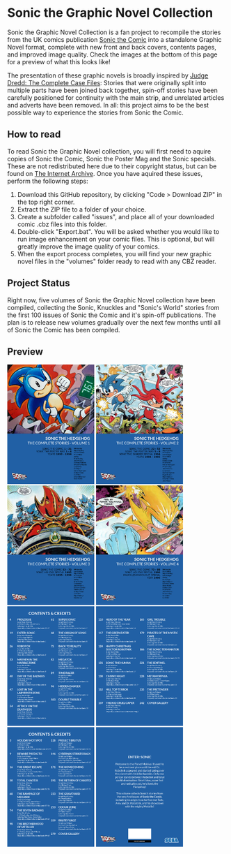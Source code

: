 # Sonic the Graphic Novel Collection

Sonic the Graphic Novel Collection is a fan project to recompile the stories from the UK comics publication [Sonic the Comic](https://en.wikipedia.org/wiki/Sonic_the_Comic) into a standalone Graphic Novel format, complete with new front and back covers, contents pages, and improved image quality. Check the images at the bottom of this page for a preview of what this looks like!

The presentation of these graphic novels is broadly inspired by [Judge Dredd: The Complete Case Files](https://shop.2000ad.com/catalogue/graphic-novels/dredd-case-files): Stories that were originally split into multiple parts have been joined back together, spin-off stories have been carefully positioned for continuity with the main strip, and unrelated articles and adverts have been removed. In all: this project aims to be the best possible way to experience the stories from Sonic the Comic.

## How to read

To read Sonic the Graphic Novel collection, you will first need to aquire copies of Sonic the Comic, Sonic the Poster Mag and the Sonic specials. These are not redistributed here due to their copyright status, but can be found on [The Internet Archive](https://archive.org/search.php?query=sonic%20the%20comic). Once you have aquired these issues, perform the following steps:

1. Download this GitHub repository, by clicking "Code > Download ZIP" in the top right corner.
2. Extract the ZIP file to a folder of your choice.
3. Create a subfolder called "issues", and place all of your downloaded comic .cbz files into this folder.
4. Double-click "Export.bat". You will be asked whether you would like to run image enhancement on your comic files. This is optional, but will greatly improve the image quality of your comics.
5. When the export process completes, you will find your new graphic novel files in the "volumes" folder ready to read with any CBZ reader.

## Project Status

Right now, five volumes of Sonic the Graphic Novel collection have been compiled, collecting the Sonic, Knuckles and "Sonic's World" stories from the first 100 issues of Sonic the Comic and it's spin-off publications. The plan is to release new volumes gradually over the next few months until all of Sonic the Comic has been compiled.

## Preview

<img src="data/Sonic%20the%20Hedgehog%20-%20Volume%201/front_cover.png" width="200"> <img src="data/Sonic%20the%20Hedgehog%20-%20Volume%202/front_cover.png" width="200"> <img src="data/Sonic%20the%20Hedgehog%20-%20Volume%203/front_cover.png" width="200"> <img src="data/Sonic%20the%20Hedgehog%20-%20Volume%204/front_cover.png" width="200">
<img src="data/Sonic%20the%20Hedgehog%20-%20Volume%201/contents.png" width="200"> <img src="data/Sonic%20the%20Hedgehog%20-%20Volume%201/contents2.png" width="200"> <img src="data/Sonic%20the%20Hedgehog%20-%20Volume%203/contents.png" width="200"> <img src="data/Sonic%20the%20Hedgehog%20-%20Volume%201/back_cover.png" width="200"> 
